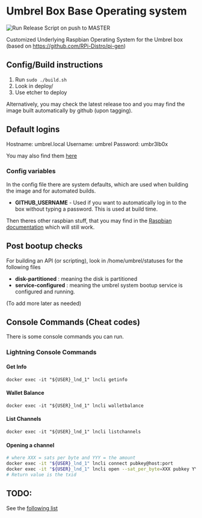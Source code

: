 # Umbrel Box Base Operating system

![Run Release Script on push to MASTER](https://github.com/getumbrel/os-base/workflows/Run%20Release%20Script%20on%20push%20to%20MASTER/badge.svg)


Customized Underlying Raspbian Operating System for the Umbrel box (based on https://github.com/RPi-Distro/pi-gen)

## Config/Build instructions

1. Run ```sudo ./build.sh```
2. Look in deploy/
3. Use etcher to deploy

Alternatively, you may check the latest release too and you may find the image built automatically by github (upon tagging).

## Default logins

Hostname: umbrel.local
Username: umbrel
Password: umbr3lb0x

You may also find them [here](https://github.com/getumbrel/os-base/wiki/Box-System-Defaults)

### Config variables

In the config file there are system defaults, which are used when building the image and for automated builds.

* **GITHUB_USERNAME** - Used if you want to automatically log in to the box without typing a password. This is used at build time.

Then theres other raspbian stuff, that you may find in the [Raspbian documentation](https://github.com/RPi-Distro/pi-gen/blob/master/README.md) which will still work.

## Post bootup checks

For building an API (or scripting), look in /home/umbrel/statuses for the following files

* **disk-partitioned** : meaning the disk is partitioned
* **service-configured** : meaning the umbrel system bootup service is configured and running.

(To add more later as needed)

## Console Commands (Cheat codes)
There is some console commands you can run.

### Lightning Console Commands

#### Get Info

```
docker exec -it "${USER}_lnd_1" lncli getinfo
```

#### Wallet Balance

```
docker exec -it "${USER}_lnd_1" lncli walletbalance
```

#### List Channels

```
docker exec -it "${USER}_lnd_1" lncli listchannels
```

#### Opening a channel

```bash
# where XXX = sats per byte and YYY = the amount
docker exec -it "${USER}_lnd_1" lncli connect pubkey@host:port
docker exec -it "${USER}_lnd_1" lncli open --sat_per_byte=XXX pubkey YYY
# Return value is the txid
```

## TODO:

See the [following list](https://github.com/getumbrel/os-base/labels/TODO)


